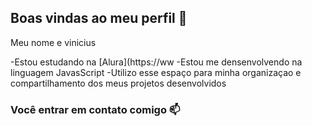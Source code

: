 ## Boas vindas ao meu perfil 💙

Meu nome e vinicius

-Estou estudando na [Alura](https://ww
-Estou me densenvolvendo na linguagem JavasScript
-Utilizo esse espaço para minha organizaçao e compartilhamento dos meus projetos desenvolvidos

### Você entrar em contato comigo 📫

